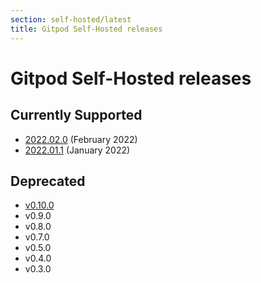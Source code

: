 ```yaml
---
section: self-hosted/latest
title: Gitpod Self-Hosted releases
---
```


<script context="module">
  export const prerender = true;
</script>

# Gitpod Self-Hosted releases

## Currently Supported

- [2022.02.0](https://github.com/gitpod-io/gitpod/releases/tag/2022.02.0) (February 2022)
- [2022.01.1](https://github.com/gitpod-io/gitpod/releases/tag/2022.01.1) (January 2022)

## Deprecated

- [v0.10.0](../helm-deprecated)
- v0.9.0
- v0.8.0
- v0.7.0
- v0.5.0
- v0.4.0
- v0.3.0
